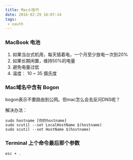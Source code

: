 ```yaml
---
title: Mac小技巧
date: 2016-02-29 16:07:14
tags:
 - oauth
---
```


### MacBook 电池
1. 如果当台式机用，每天插着电，一个月至少放电一次到20%
2. 如果长期闲置，维持50%的电量
3. 避免电量过低
4. 温度： 10 ~ 35 摄氏度

### Mac域名中含有 Bogon
bogon表示不要路由到公网。但mac怎么会去反问DNS呢？

解决办法：

    sudo hostname [你的hostname]
    sudo scutil --set LocalHostName $(hostname)
    sudo scutil --set HostName $(hostname)

### Terminal 上个命令最后那个参数

    esc + .

    